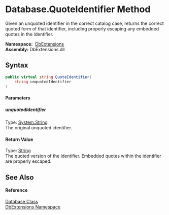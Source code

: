 Database.QuoteIdentifier Method
===============================
Given an unquoted identifier in the correct catalog case, returns the correct quoted form of that identifier, including properly escaping any embedded quotes in the identifier.

  **Namespace:**  [DbExtensions][1]  
  **Assembly:** DbExtensions.dll

Syntax
------

```csharp
public virtual string QuoteIdentifier(
	string unquotedIdentifier
)
```

#### Parameters

##### *unquotedIdentifier*
Type: [System.String][2]  
The original unquoted identifier.

#### Return Value
Type: [String][2]  
The quoted version of the identifier. Embedded quotes within the identifier are properly escaped.

See Also
--------

#### Reference
[Database Class][3]  
[DbExtensions Namespace][1]  

[1]: ../README.md
[2]: https://docs.microsoft.com/dotnet/api/system.string
[3]: README.md